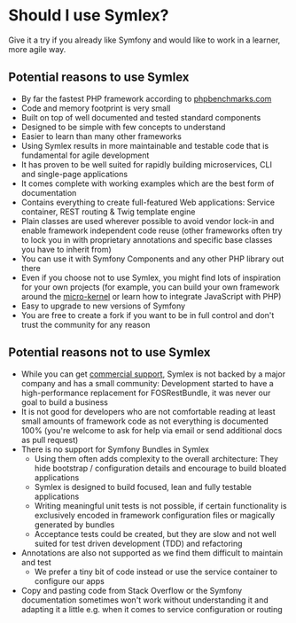 # Should I use Symlex?

Give it a try if you already like Symfony and would like to work in a learner, more agile way.

## Potential reasons to use Symlex ##

- By far the fastest PHP framework according to [phpbenchmarks.com](http://www.phpbenchmarks.com/en/)
- Code and memory footprint is very small
- Built on top of well documented and tested standard components
- Designed to be simple with few concepts to understand
- Easier to learn than many other frameworks
- Using Symlex results in more maintainable and testable code that is fundamental for agile development
- It has proven to be well suited for rapidly building microservices, CLI and single-page applications
- It comes complete with working examples which are the best form of documentation
- Contains everything to create full-featured Web applications: Service container, REST routing & Twig template engine
- Plain classes are used wherever possible to avoid vendor lock-in and enable framework independent code reuse (other 
  frameworks often try to lock you in with proprietary annotations and specific base classes you have to inherit from)
- You can use it with Symfony Components and any other PHP library out there
- Even if you choose not to use Symlex, you might find lots of inspiration for your own projects (for example, you
  can build your own framework around the [micro-kernel](https://github.com/symlex/di-microkernel) or learn 
  how to integrate JavaScript with PHP)
- Easy to upgrade to new versions of Symfony
- You are free to create a fork if you want to be in full control and don't trust the community for any reason

## Potential reasons not to use Symlex ##

- While you can get [commercial support](https://blog.liquidbytes.net/contact/), Symlex is not backed by a major company and has a small community:
  Development started to have a high-performance replacement for FOSRestBundle, it was never our goal to build a business
- It is not good for developers who are not comfortable reading at least small amounts of framework code as not 
  everything is documented 100% (you're welcome to ask for help via email or send additional docs as pull request)
- There is no support for Symfony Bundles in Symlex 
  - Using them often adds complexity to the overall architecture: They hide bootstrap / configuration details 
    and encourage to build bloated applications 
  - Symlex is designed to build focused, lean and fully testable applications
  - Writing meaningful unit tests is not possible, if certain functionality is exclusively encoded in framework 
    configuration files or magically generated by bundles
  - Acceptance tests could be created, but they are slow and not well suited for test driven development (TDD) and refactoring
- Annotations are also not supported as we find them difficult to maintain and test
  - We prefer a tiny bit of code instead or use the service container to configure our apps
- Copy and pasting code from Stack Overflow or the Symfony documentation sometimes won't work without 
  understanding it and adapting it a little e.g. when it comes to service configuration or routing